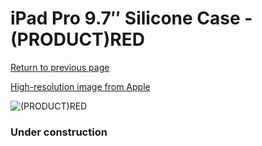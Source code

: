 # iPad Pro 9.7″ Silicone Case - (PRODUCT)RED

[Return to previous page](/ipad_pro97)

[High-resolution image from Apple](https://store.storeimages.cdn-apple.com/8756/as-images.apple.com/is/MM222?wid=4500&hei=4500&fmt=png)

<div style="width: 384px"><img src="/everypreview/MM222.png" alt="(PRODUCT)RED"></div>

### Under construction
